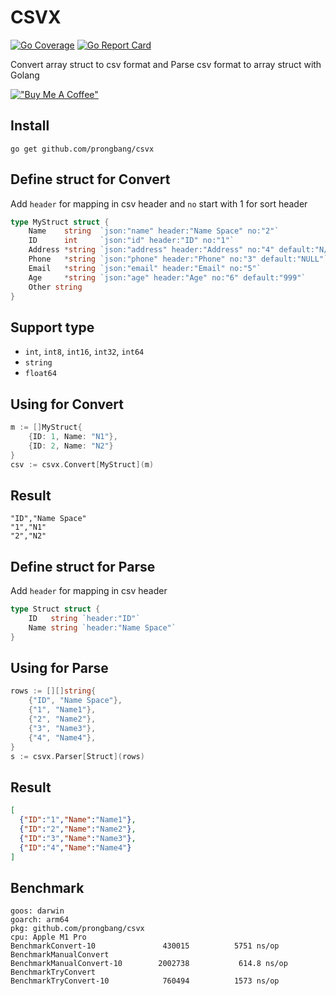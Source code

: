 # CSVX

[![Go Coverage](https://github.com/prongbang/csvx/wiki/coverage.svg)](https://raw.githack.com/wiki/prongbang/csvx/coverage.html)
[![Go Report Card](https://goreportcard.com/badge/github.com/prongbang/csvx)](https://goreportcard.com/report/github.com/prongbang/csvx)

Convert array struct to csv format and Parse csv format to array struct with Golang

[!["Buy Me A Coffee"](https://www.buymeacoffee.com/assets/img/custom_images/orange_img.png)](https://www.buymeacoffee.com/prongbang)

## Install

```shell
go get github.com/prongbang/csvx
```

## Define struct for Convert

Add `header` for mapping in csv header and `no` start with 1 for sort header

```go
type MyStruct struct {
    Name  	string 	`json:"name" header:"Name Space" no:"2"`
    ID    	int    	`json:"id" header:"ID" no:"1"`
    Address *string `json:"address" header:"Address" no:"4" default:"N/A"`
    Phone   *string `json:"phone" header:"Phone" no:"3" default:"NULL"`
    Email   *string `json:"email" header:"Email" no:"5"`
    Age     *string `json:"age" header:"Age" no:"6" default:"999"`
    Other string
}
```

## Support type

- `int`, `int8`, `int16`, `int32`, `int64`
- `string`
- `float64`

## Using for Convert

```go
m := []MyStruct{
    {ID: 1, Name: "N1"},
    {ID: 2, Name: "N2"}
}
csv := csvx.Convert[MyStruct](m)
```

## Result

```csv
"ID","Name Space"
"1","N1"
"2","N2"
```

## Define struct for Parse

Add `header` for mapping in csv header

```go
type Struct struct {
	ID   string `header:"ID"`
	Name string `header:"Name Space"`
}
```

## Using for Parse

```go
rows := [][]string{
    {"ID", "Name Space"},
    {"1", "Name1"},
    {"2", "Name2"},
    {"3", "Name3"},
    {"4", "Name4"},
}
s := csvx.Parser[Struct](rows)
```

## Result

```json
[
  {"ID":"1","Name":"Name1"},
  {"ID":"2","Name":"Name2"},
  {"ID":"3","Name":"Name3"},
  {"ID":"4","Name":"Name4"}
]
```

## Benchmark

```shell
goos: darwin
goarch: arm64
pkg: github.com/prongbang/csvx
cpu: Apple M1 Pro
BenchmarkConvert-10          	  430015	      5751 ns/op
BenchmarkManualConvert
BenchmarkManualConvert-10    	 2002738	       614.8 ns/op
BenchmarkTryConvert
BenchmarkTryConvert-10    	      760494	      1573 ns/op
```
